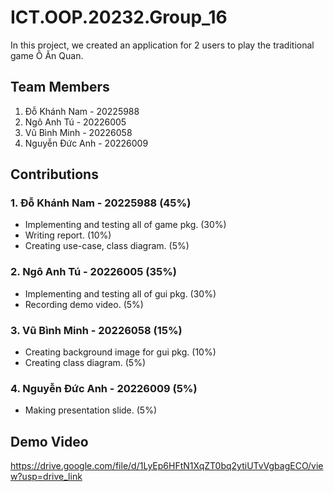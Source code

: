 # ICT.OOP.20232.Group_16
In this project, we created an application for 2 users to play the traditional game Ô Ăn Quan.
## Team Members
1. Đỗ Khánh Nam - 20225988
2. Ngô Anh Tú - 20226005
3. Vũ Bình Minh - 20226058
4. Nguyễn Đức Anh - 20226009
## Contributions
### 1. Đỗ Khánh Nam - 20225988 (45%)
- Implementing and testing all of game pkg. (30%)
- Writing report. (10%)
- Creating use-case, class diagram. (5%)
### 2. Ngô Anh Tú - 20226005 (35%)
- Implementing and testing all of gui pkg. (30%)
- Recording demo video. (5%)
### 3. Vũ Bình Minh - 20226058 (15%)
- Creating background image for gui pkg. (10%)
- Creating class diagram. (5%)
### 4. Nguyễn Đức Anh - 20226009 (5%)
- Making presentation slide. (5%)
## Demo Video
https://drive.google.com/file/d/1LyEp6HFtN1XqZT0bq2ytiUTvVgbagECO/view?usp=drive_link







